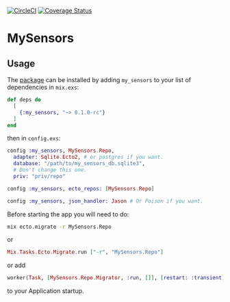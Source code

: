 [![CircleCI](https://circleci.com/gh/ConnorRigby/my_sensors.svg?style=svg)](https://circleci.com/gh/ConnorRigby/my_sensors)
[![Coverage Status](https://coveralls.io/repos/github/ConnorRigby/my_sensors/badge.svg?branch=master)](https://coveralls.io/github/ConnorRigby/my_sensors?branch=master)

# MySensors

## Usage

The [package](https://hex.pm/packages/my_sensors) can be installed by adding `my_sensors` to your list of dependencies in `mix.exs`:


```elixir
def deps do
  [
    {:my_sensors, "~> 0.1.0-rc"}
  ]
end
```

then in `config.exs`:
```elixir
config :my_sensors, MySensors.Repo,
  adapter: Sqlite.Ecto2, # or postgres if you want.
  database: "/path/to/my_sensors_db.sqlite3",
  # Don't change this one.
  priv: "priv/repo"

config :my_sensors, ecto_repos: [MySensors.Repo]

config :my_sensors, json_handler: Jason # Or Poison if you want.
```

Before starting the app you will need to do:

```bash
mix ecto.migrate -r MySensors.Repo
```

or

```elixir
Mix.Tasks.Ecto.Migrate.run ["-r", "MySensors.Repo"]
```

or add
```elixir
worker(Task, [MySensors.Repo.Migrator, :run, []], [restart: :transient]),
```

to your Application startup.
